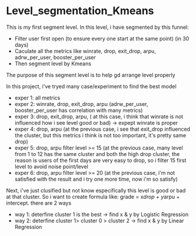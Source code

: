 # Level_segmentation_Kmeans
This is my first segment level. In this level, i have segmented by this funnel:
- Filter user first open (to ensure every one start at the same point) (in 30 days)
- Caculate all the metrics like winrate, drop, exit_drop, arpu, adrw_per_user, booster_per_user
- Then segment level by Kmeans

The purpose of this segment level is to help gd arrange level properly 

In this project, i've tryed many case/experiment to find the best model
- exper 1: all metrics
- exper 2: winrate, drop, exit_drop, arpu (adrw_per_user, booster_per_user has correlation with many metrics)
- exper 3: drop, exit_drop, arpu, ( at this case, i think that winrate is not influenced how i see level good or bad) -> expept winrate is proper
- exper 4: drop, arpu (at the previous case, i see that exit_drop influenced the cluster, but this metrics i think is not too important, it's pretty same drop)
- exper 5: drop, arpu filter level >= 15 (at the previous case, many level from 1 to 12 has the same cluster and both the high drop cluster, the reason is users of the first days are very easy to drop, so i filter 15 first level to avoid noise point/level
- exper 6: drop, arpu filter level >= 20 (at the previous case, i'm not satisfied with the result and i try one more time, now i'm so satisfy)

Next, i've just clusified but not know especifically this level is good or bad at that cluster. 
So i want to create formula like: grade = x*drop + y*arpu + intercept. there are 2 ways
- way 1: deterfine cluster 1 is the best -> find x & y by Logistic Regression
- way 2: deterfine cluster 1> cluster 0 > cluster 2 -> find x & y by Linear Regression
